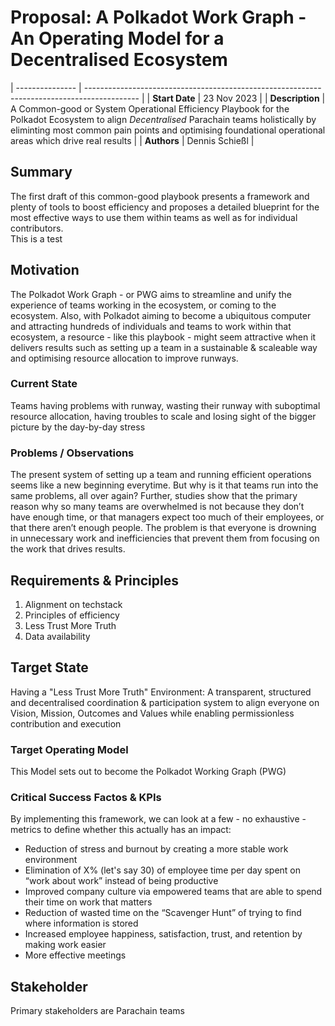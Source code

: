 # Proposal: A Polkadot Work Graph - An Operating Model for a Decentralised Ecosystem

| --------------- | ------------------------------------------------------------------------------------------- |
| **Start Date**  | 23 Nov 2023                                                                                |
| **Description** | A Common-good or System Operational Efficiency Playbook for the Polkadot Ecosystem to align _Decentralised_ Parachain teams holistically by eliminting most common pain points and optimising foundational operational areas which drive real results |
| **Authors**     | Dennis Schießl                                                                                  |


## Summary
The first draft of this common-good playbook presents a framework and plenty of tools to boost efficiency and proposes a detailed blueprint for the most effective ways to use them within teams as well as for individual contributors.  
This is a test

## Motivation
 The Polkadot Work Graph - or PWG aims to streamline and unify the experience of teams working in the ecosystem, or coming to the ecosystem.
Also, with Polkadot aiming to become a ubiquitous computer and attracting hundreds of individuals and teams to work within that ecosystem, a resource - like this playbook - might seem attractive when it delivers results such as setting up a team in a sustainable &amp; scaleable way and optimising resource allocation to improve runways.

### Current State 
Teams having problems with runway, wasting their runway with suboptimal resource allocation, having troubles to scale and losing sight of the bigger picture by the day-by-day stress

### Problems / Observations
The present system of setting up a team and running efficient operations seems like a new beginning everytime. But why is it that teams run into the same problems, all over again? 
Further, studies show that the primary reason why so many teams are overwhelmed is not because they don’t have enough time, or that managers expect too much of their employees, or that there aren’t enough people. The problem is that everyone is drowning in unnecessary work and inefficiencies that prevent them from focusing on the work that drives results.


## Requirements & Principles
1. Alignment on techstack
2. Principles of efficiency
3. Less Trust More Truth
4. Data availability
## Target State
Having a "Less Trust More Truth" Environment: A transparent, structured and decentralised coordination & participation system to align everyone on Vision, Mission, Outcomes and Values while enabling permissionless contribution and execution
### Target Operating Model
This Model sets out to become the Polkadot Working Graph (PWG) 
### Critical Success Factos & KPIs
By implementing this framework, we can look at a few - no exhaustive - metrics to define whether this actually has an impact:
- Reduction of stress and burnout by creating a more stable work environment
- Elimination of X% (let's say 30) of employee time per day spent on “work about work” instead of being productive
- Improved company culture via empowered teams that are able to spend their time on work that matters
- Reduction of wasted time on the “Scavenger Hunt” of trying to find where information is stored
- Increased employee happiness, satisfaction, trust, and retention by making work easier
- More effective meetings

## Stakeholder
Primary stakeholders are Parachain teams
